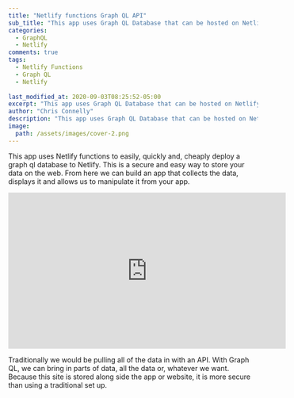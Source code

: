 ```yaml
---
title: "Netlify functions Graph QL API"
sub_title: "This app uses Graph QL Database that can be hosted on Netlify for next to nothing"
categories:
  - GraphQL
  - Netlify
comments: true
tags:
  - Netlify Functions
  - Graph QL
  - Netlify
  
last_modified_at: 2020-09-03T08:25:52-05:00
excerpt: "This app uses Graph QL Database that can be hosted on Netlify for next to nothing"
author: "Chris Connelly"
description: "This app uses Graph QL Database that can be hosted on Netlify for next to nothing"
image:
  path: /assets/images/cover-2.png
---
```


This app uses Netlify functions to easily, quickly and, cheaply deploy a graph ql database to Netlify. This is a secure and easy way to store your data on the web. From here we can build an app that collects the data, displays it and allows us to manipulate it from your app. 

<iframe width="560" height="315" src="https://www.youtube.com/embed/f2JldT3hU0g" frameborder="0" allow="accelerometer; autoplay; encrypted-media; gyroscope; picture-in-picture" allowfullscreen></iframe>

Traditionally we would be pulling all of the data in with an API. With Graph QL, we can bring in parts of data, all the data or, whatever we want. Because this site is stored along side the app or website, it is more secure than using a traditional set up.